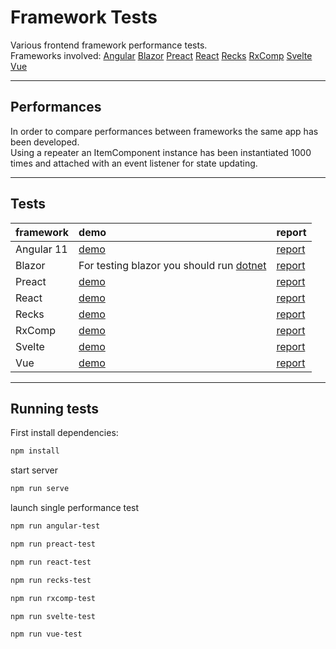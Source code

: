 # Framework Tests

Various frontend framework performance tests.  
Frameworks involved: 
[Angular](https://angular.io/) 
[Blazor](https://dotnet.microsoft.com/apps/aspnet/web-apps/blazor) 
[Preact](https://preactjs.com/) 
[React](https://it.reactjs.org/) 
[Recks](https://recks.gitbook.io/recks/) 
[RxComp](https://github.com/actarian/rxcomp) 
[Svelte](https://svelte.dev/) 
[Vue](https://vuejs.org/) 
___


## Performances
In order to compare performances between frameworks the same app has been developed.  
Using a repeater an ItemComponent instance has been instantiated 1000 times and attached with an event listener for state updating.  
___


## Tests

 framework   | demo                                                                                         | report   
:------------|:---------------------------------------------------------------------------------------------|:------------------------------------------------------------|
Angular 11   | [demo](https://actarian.github.io/tests/angular-test/)                                       | [report](https://actarian.github.io/tests/reports/angular-test.html) 
Blazor       | For testing blazor you should run [dotnet](https://github.com/actarian/tests/blazor-test/)   | [report](https://actarian.github.io/tests/reports/blazor-test.html)  
Preact       | [demo](https://actarian.github.io/tests/preact-test/)                                        | [report](https://actarian.github.io/tests/reports/preact-test.html) 
React        | [demo](https://actarian.github.io/tests/react-test/)                                         | [report](https://actarian.github.io/tests/reports/react-test.html)
Recks        | [demo](https://actarian.github.io/tests/recks-test/)                                         | [report](https://actarian.github.io/tests/reports/recks-test.html) 
RxComp       | [demo](https://actarian.github.io/tests/rxcomp-test/)                                        | [report](https://actarian.github.io/tests/reports/rxcomp-test.html) 
Svelte       | [demo](https://actarian.github.io/tests/svelte-test/)                                        | [report](https://actarian.github.io/tests/reports/svelte-test.html) 
Vue          | [demo](https://actarian.github.io/tests/vue-test/)                                           | [report](https://actarian.github.io/tests/reports/vue-test.html) 
___

<!--
 framework   | demo
:------------|:----------------------------------------------------------------------------------------------|
Angular      | [Angular 11](https://actarian.github.io/tests/angular-test/) 
Blazor       | For testing blazor you should run [dotnet](https://github.com/actarian/tests/blazor-test/) 
Preact       | [Preact](https://actarian.github.io/tests/preact-test/) 
React        | [React](https://actarian.github.io/tests/react-test/) 
Recks        | [Recks](https://actarian.github.io/tests/recks-test/) 
RxComp       | [RxComp](https://actarian.github.io/tests/rxcomp-test/) 
Svelte       | [Svelte](https://actarian.github.io/tests/svelte-test/) 
Vue          | [Vue](https://actarian.github.io/tests/vue-test/) 
___
-->

<!--
## Reports

 framework   | report
:------------|:----------------------------------------------------------------------------------------------|
Angular      | [Angular 11](https://actarian.github.io/tests/reports/angular-test.html) 
Blazor       | [Blazor](https://actarian.github.io/tests/reports/blazor-test.html) 
Preact       | [Preact](https://actarian.github.io/tests/reports/preact-test.html) 
React        | [React](https://actarian.github.io/tests/reports/react-test.html) 
Recks        | [Recks](https://actarian.github.io/tests/reports/recks-test.html) 
RxComp       | [RxComp](https://actarian.github.io/tests/reports/rxcomp-test.html) 
Svelte       | [Svelte](https://actarian.github.io/tests/reports/svelte-test.html) 
Vue          | [Vue](https://actarian.github.io/tests/reports/vue-test.html) 
___
-->

## Running tests  
  
First install dependencies:

```sh
npm install
```

start server

```sh
npm run serve
```

launch single performance test

```sh
npm run angular-test
```

```sh
npm run preact-test
```

```sh
npm run react-test
```

```sh
npm run recks-test
```

```sh
npm run rxcomp-test
```

```sh
npm run svelte-test
```

```sh
npm run vue-test
```

